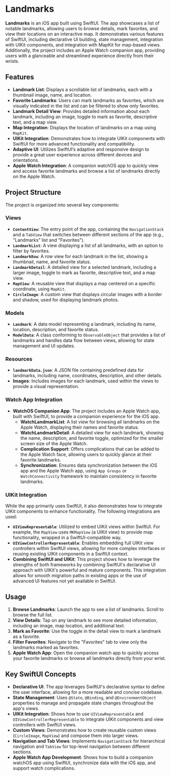 # Landmarks

**Landmarks** is an iOS app built using SwiftUI.
The app showcases a list of notable landmarks, allowing users to browse details, mark favorites, and view their locations on an interactive map. It demonstrates various features of SwiftUI, including declarative UI building, state management, integration with UIKit components, and integration with MapKit for map-based views. Additionally, the project includes an Apple Watch companion app, providing users with a glanceable and streamlined experience directly from their wrists.

## Features

- **Landmark List**: Displays a scrollable list of landmarks, each with a thumbnail image, name, and location.
- **Favorite Landmarks**: Users can mark landmarks as favorites, which are visually indicated in the list and can be filtered to show only favorites.
- **Landmark Detail View**: Provides detailed information about each landmark, including an image, toggle to mark as favorite, descriptive text, and a map view.
- **Map Integration**: Displays the location of landmarks on a map using `MapKit`.
- **UIKit Integration**: Demonstrates how to integrate UIKit components with SwiftUI for more advanced functionality and compatibility.
- **Adaptive UI**: Utilizes SwiftUI’s adaptive and responsive design to provide a great user experience across different devices and orientations.
- **Apple Watch Integration**: A companion watchOS app to quickly view and access favorite landmarks and browse a list of landmarks directly on the Apple Watch.

## Project Structure

The project is organized into several key components:

### Views

- **`ContentView`**: The entry point of the app, containing the `NavigationStack` and a `TabView` that switches between different sections of the app (e.g., "Landmarks" list and "Favorites").
- **`LandmarkList`**: A view displaying a list of all landmarks, with an option to filter by favorites.
- **`LandmarkRow`**: A row view for each landmark in the list, showing a thumbnail, name, and favorite status.
- **`LandmarkDetail`**: A detailed view for a selected landmark, including a larger image, toggle to mark as favorite, descriptive text, and a map view.
- **`MapView`**: A reusable view that displays a map centered on a specific coordinate, using `MapKit`.
- **`CircleImage`**: A custom view that displays circular images with a border and shadow, used for displaying landmark photos.

### Models

- **`Landmark`**: A data model representing a landmark, including its name, location, description, and favorite status.
- **`ModelData`**: A class conforming to `ObservableObject` that provides a list of landmarks and handles data flow between views, allowing for state management and UI updates.

### Resources

- **`landmarkData.json`**: A JSON file containing predefined data for landmarks, including name, coordinates, description, and other details.
- **Images**: Includes images for each landmark, used within the views to provide a visual representation.

### Watch App Integration

- **WatchOS Companion App**: The project includes an Apple Watch app, built with SwiftUI, to provide a companion experience for the iOS app.
  - **WatchLandmarkList**: A list view for browsing all landmarks on the Apple Watch, displaying their names and favorite status.
  - **WatchLandmarkDetail**: A detailed view for each landmark, showing the name, description, and favorite toggle, optimized for the smaller screen size of the Apple Watch.
  - **Complication Support**: Offers complications that can be added to the Apple Watch face, allowing users to quickly glance at their favorite landmarks.
  - **Synchronization**: Ensures data synchronization between the iOS app and the Apple Watch app, using `App Groups` or `WatchConnectivity` framework to maintain consistency in favorite landmarks.

### UIKit Integration

While the app primarily uses SwiftUI, it also demonstrates how to integrate UIKit components to enhance functionality. The following integrations are used:

- **`UIViewRepresentable`**: Utilized to embed UIKit views within SwiftUI. For example, the `MapView` uses `MKMapView` (a UIKit view) to provide map functionality, wrapped in a SwiftUI-compatible way.
- **`UIViewControllerRepresentable`**: Enables embedding full UIKit view controllers within SwiftUI views, allowing for more complex interfaces or reusing existing UIKit components in a SwiftUI context.
- **Combining SwiftUI and UIKit**: This project shows how to leverage the strengths of both frameworks by combining SwiftUI's declarative UI approach with UIKit's powerful and mature components. This integration allows for smooth migration paths in existing apps or the use of advanced UI features not yet available in SwiftUI.


## Usage

1. **Browse Landmarks**: Launch the app to see a list of landmarks. Scroll to browse the full list.
2. **View Details**: Tap on any landmark to see more detailed information, including an image, map location, and additional text.
3. **Mark as Favorite**: Use the toggle in the detail view to mark a landmark as a favorite.
4. **Filter Favorites**: Navigate to the "Favorites" tab to view only the landmarks marked as favorites.
5. **Apple Watch App**: Open the companion watch app to quickly access your favorite landmarks or browse all landmarks directly from your wrist.

## Key SwiftUI Concepts

- **Declarative UI**: The app leverages SwiftUI's declarative syntax to define the user interface, allowing for a more readable and concise codebase.
- **State Management**: Uses `@State`, `@Binding`, and `@EnvironmentObject` properties to manage and propagate state changes throughout the app's views.
- **UIKit Integration**: Shows how to use `UIViewRepresentable` and `UIViewControllerRepresentable` to integrate UIKit components and view controllers with SwiftUI views.
- **Custom Views**: Demonstrates how to create reusable custom views (`CircleImage`, `MapView`) and compose them into larger views.
- **Navigation and Tab Views**: Implements `NavigationStack` for hierarchical navigation and `TabView` for top-level navigation between different sections.
- **Apple Watch App Development**: Shows how to build a companion watchOS app using SwiftUI, synchronize data with the iOS app, and support watch complications.
